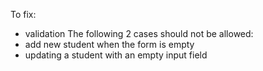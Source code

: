 To fix:
- validation
The following 2 cases should not be allowed:
- add new student when the form is empty 
- updating a student with an empty input field
